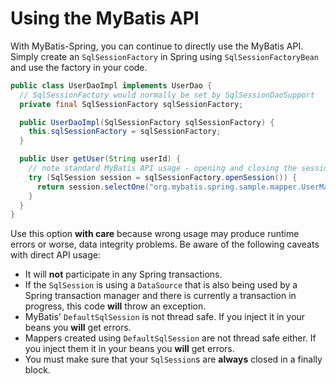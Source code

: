 <a name="Using_the_MyBatis_API"></a>
# Using the MyBatis API

With MyBatis-Spring, you can continue to directly use the MyBatis API.
Simply create an `SqlSessionFactory` in Spring using `SqlSessionFactoryBean` and use the factory in your code.

```java
public class UserDaoImpl implements UserDao {
  // SqlSessionFactory would normally be set by SqlSessionDaoSupport
  private final SqlSessionFactory sqlSessionFactory;

  public UserDaoImpl(SqlSessionFactory sqlSessionFactory) {
    this.sqlSessionFactory = sqlSessionFactory;
  }

  public User getUser(String userId) {
    // note standard MyBatis API usage - opening and closing the session manually
    try (SqlSession session = sqlSessionFactory.openSession()) {
      return session.selectOne("org.mybatis.spring.sample.mapper.UserMapper.getUser", userId);
    }
  }
}
```

Use this option **with care** because wrong usage may produce runtime errors or worse, data integrity problems. Be aware of the following caveats with direct API usage:

* It will **not** participate in any Spring transactions.
* If the `SqlSession` is using a `DataSource` that is also being used by a Spring transaction manager and there is currently a transaction in progress, this code <strong>will</strong> throw an exception.
* MyBatis' `DefaultSqlSession` is not thread safe. If you inject it in your beans you <strong>will</strong> get errors.
* Mappers created using `DefaultSqlSession` are not thread safe either. If you inject them it in your beans you <strong>will</strong> get errors.
* You must make sure that your `SqlSession`s are **always** closed in a finally block.
